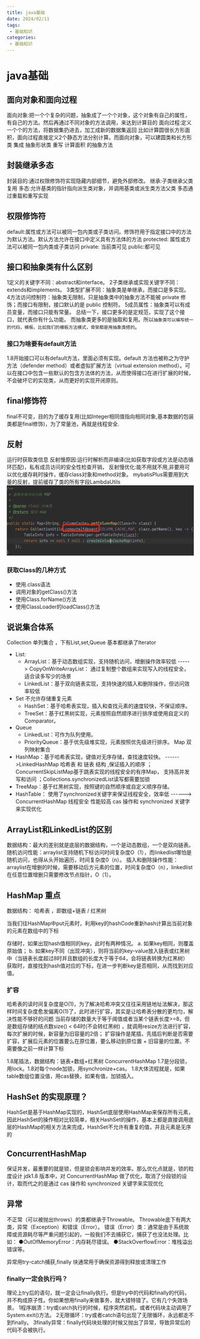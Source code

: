 ```yaml
---
title: java基础
date: 2024/02/11
tags:
 - 基础知识
categories:
 - 基础知识
---
```


# java基础
## 面向对象和面向过程
面向对象:把一个个复杂的问题，抽象成了一个个对象，这个对象有自己的属性，有自己的方法。然后再通过不同对象的方法调用，来达到计算目的
面向过程:定义一个个的方法，将数据集扔进去，加工成新的数据集返回
比如计算圆很长方形面积，面向过程直接定义2个静态方法分别计算。而面向对象，可以建圆类和长方形类 集成 抽象形状类 重写 计算面积 的抽象方法 


## 封装继承多态
封装目的:通过权限修饰符实现隐藏内部细节，避免外部修改。
继承:子类继承父类复用
多态:允许基类的指针指向派生类对象，并调用基类或派生类方法父类 
    多态通过重载和重写实现


## 权限修饰符
default:属性或方法可以被同一包内类或子类访问。修饰符用于指定接口中的方法为默认方法。默认方法允许在接口中定义具有方法体的方法
protected: 属性或方法可以被同一包内类或子类访问
private: 当前类可见
public:都可见

## 接口和抽象类有什么区别
1定义的关键字不同：abstract和interface。
2子类继承或实现关键字不同：extends和implements。
3类型扩展不同：抽象类是单继承，而接口是多实现。
4方法访问控制符：抽象类无限制，只是抽象类中的抽象方法不能被 private 修饰；而接口有限制，接口默认的是 public 控制符。
5成员属性：抽象类可以有成员变量，而接口只能有常量。 
总结一下，接口更多的是定规范，实现了这个接口，就代表你有什么功能。
          而抽象类更多的是抽取和复用。所以`抽象类可以编写统一的代码，模板，比如我们的模板方法模式，骨架都是用抽象类搭的`。

### 接口为啥要有default方法
1.8开始接口可以有default方法，里面必须有实现。default 方法也被称之为守护方法（defender method）或者虚拟扩展方法（virtual extension method）。可以在接口中包含一些默认的包含方法体的方法，从而使得接口在进行扩展的时候，不会破坏它的实现类，从而更好的实现开闭原则。

## final修饰符
final不可变，目的为了缓存复用(比如Integer相同值指向相同对象,基本数据的包装类都是final修饰)，为了常量池，再就是线程安全.

## 反射
运行时获取类信息
反射慢原因:运行时解析而非编译(比如获取字段或方法是动态循环匹配)，私有成员访问的安全性检查开销， 
反射慢优化:能不用就不用,非要用可以优化缓存耗时操作，缓存class对象和method对象。
mybatisPlus需要用到大量的反射，提前缓存了类的所有字段LambdaUtils
![image-20240516153112021](八股文.assets/image-20240516153112021.png)
### 获取Class的几种方式
-  使用.class语法
- 调用对象的getClass()方法
- 使用Class.forName()方法
- 使用ClassLoader的loadClass()方法

## 说说集合体系
Collection 单列集合 ，下有List,set,Queue 基本都继承了Iterator
   - List:
      - ArrayList：基于动态数组实现，支持随机访问，增删操作效率较低    -----> CopyOnWriteArrayList： 通过复制整个数组来实现写入的线程安全，适合读多写少的场景
      - LinkedList：基于双向链表实现，支持快速的插入和删除操作，但访问效率较低
   - Set 不允许存储重复元素
      - HashSet：基于哈希表实现，插入和查找元素的速度较快，不保证顺序。
      - TreeSet：基于红黑树实现，元素按照自然顺序进行排序或使用自定义的Comparator。
   - Queue
      - LinkedList：可作为队列使用。
      - PriorityQueue：基于优先级堆实现，元素按照优先级进行排序。
Map 双列映射集合
   - HashMap：基于哈希表实现，键值对无序存储，查找速度较快。   ------>LinkedHashMap 哈希表 和 链表 结构 ,保证插入的顺序   ； ConcurrentSkipListMap基于跳表实现的线程安全的有序Map， 支持高并发写和访问 ；Collections.synchronizedList读写都需要加锁
   - TreeMap：基于红黑树实现，按照键的自然顺序或自定义顺序存储。 
   - HashTable： 使用了synchronized关键字来保证线程安全，效率低 ------> ConcurrentHashMap  线程安全 性能较高 cas 操作和 synchronized 关键字来实现优化



## ArrayList和LinkedList的区别
数据结构：最大的差别就是底层的数据结构，一个是动态数组，一个是双向链表。
随机访问性能：arraylist支持随机下标访问时间复杂度O（1），而linkedlist哪怕是随机访问，也得从头开始遍历，时间复杂度0（n）。
插入和删除操作性能：arraylist在增删的时候，需要移动后方元素的位置，时间复杂度O（n），linkedlist在任意位置增删只需要修改节点指针，O（1）。


## HashMap 重点
数据结构： 哈希表 ，即数组+链表 / 红黑树 

当我们往HashMap中put元素时，利用key的hashCode重新hash计算出当前对象的元素在数组中的下标

存储时，如果出现hash值相同的key，此时有两种情况。
a. 如果key相同，则覆盖原始值；
b. 如果key不同（出现冲突），则将当前的key-value放入链表或红黑树中（当链表长度超过8时并且数组的长度大于等于64，会将链表转换为红黑树）
获取时，直接找到hash值对应的下标，在进一步判断key是否相同，从而找到对应值。
    
### 扩容 
哈希表的读时间复杂度是O(1)，为了解决哈希冲突又往往采用链地址法解决，那这样时间复杂度愈发偏离O(1)了，此时进行扩容，其实是让哈希表分散的更均匀，解决性能不够好的问题
当前存储的数量大于等于阈值或者当某个链表长度>=8，但是数组存储的结点数size() < 64时(不会转红黑树) ，就调用resize方法进行扩容，每次扩展的时候，新容量为旧容量的2倍；
扩容操作是尾插，先插后判断是否需要扩容，扩展后元素的位置要么在原位置，要么移动到原位置 + 旧容量的位置。不需要像之前一样计算下标


1.8尾插法，数据结构：链表+数组+红黑树
ConcurrentHashMap  1.7是分段锁，用lock。1.8对每个node加锁，用synchronize+cas。
1.8大体流程就是，如果table数组位置没值，用cas替换，如果有值，加锁插入。



## HashSet 的实现原理？

HashSet是基于HashMap实现的，HashSet底层使用HashMap来保存所有元素，因此HashSet的操作相对比较简单，相关HashSet的操作，基本上都是直接调用底层的HashMap的相关方法来完成，HashSet不允许有重复的值，并且元素是无序的
## ConcurrentHashMap
保证并发，最重要的就是锁，但是锁会影响并发的效率。那么优化点就是，锁的粒度设计 
jdk1.8 版本中，对 ConcurrentHashMap 做了优化，取消了分段锁的设计，取而代之的是通过 cas 操作和 synchronized 关键字来实现优化

## 异常
不正常（可以被抛出throws）的类都继承于Throwable。
Throwable底下有两大类，异常（Exception）和错误（Error）。
错误（Error）类：通常是由于系统故障或资源耗尽等严重问题引起的，一般我们不去捕获它，捕获了也没法处理。比如：
●OutOfMemoryError：内存耗尽错误。
●StackOverflowError：堆栈溢出错误等。

异常用try-catch捕获,finally 块通常用于确保资源得到释放或清理工作
###  finally一定会执行吗？
理论上try后的语句，就一定会让finally执行。但是try中的代码和finally的代码，并不构成原子性。你如果想用finally来做事务，就大错特错了。它有几个失效场景。
1程序崩溃：try或catch执行的时候，程序突然宕机，或者代码块主动调用了System.exit()方法。
2无限循环：try或者catch语句出现了无限循环，永远都走不到finally。
3finally异常：finally代码块处理的时候又抛出了异常，导致异常后的代码不会被执行。